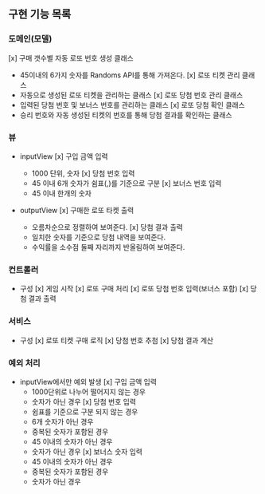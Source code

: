 ## 구현 기능 목록

### 도메인(모델)
[x] 구매 갯수별 자동 로또 번호 생성 클래스
  - 45이내의 6가지 숫자를 Randoms API를 통해 가져온다.
[x] 로또 티켓 관리 클래스
  - 자동으로 생성된 로또 티켓을 관리하는 클래스
[x] 로또 당첨 번호 관리 클래스
  - 입력된 당첨 번호 및 보너스 번호를 관리하는 클래스
[x] 로또 당첨 확인 클래스 
  - 승리 번호와 자동 생성된 티켓의 번호를 통해 당첨 결과를 확인하는 클래스

### 뷰
- inputView
  [x] 구입 금액 입력
    - 1000 단위, 숫자
  [x] 당첨 번호 입력
    - 45 이내 6개 숫자가 쉼표(,)를 기준으로 구분
  [x] 보너스 번호 입력
    - 45 이내 한개의 숫자

- outputView
  [x] 구매한 로또 타켓 출력
    - 오름차순으로 정렬하여 보여준다.
  [x] 당첨 결과 출력
    - 일치한 숫자를 기준으로 당첨 내역을 보여준다.
    - 수익률을 소수점 둘째 자리까지 반올림하여 보여준다.

### 컨트롤러
- 구성
  [x] 게임 시작
  [x] 로또 구매 처리
  [x] 로또 당첨 번호 입력(보너스 포함)
  [x] 당첨 결과 출력

### 서비스
- 구성
  [x] 로또 티켓 구매 로직
  [x] 당첨 번호 추첨
  [x] 당첨 결과 계산

### 예외 처리
- inputView에서만 예외 발생
  [x] 구입 금액 입력 
    - 1000단위로 나누어 떨어지지 않는 경우
    - 숫자가 아닌 경우
  [x] 당첨 번호 입력
    - 쉼표를 기준으로 구분 되지 않는 경우
    - 6개 숫자가 아닌 경우
    - 중복된 숫자가 포함된 경우
    - 45 이내의 숫자가 아닌 경우
    - 숫자가 아닌 경우
  [x] 보너스 숫자 입력
    - 45 이내의 숫자가 아닌 경우
    - 중복된 숫자가 포함된 경우
    - 숫자가 아닌 경우

